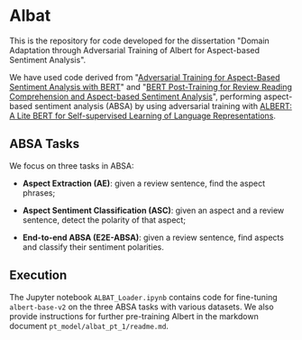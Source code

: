 # Albat

This is the repository for code developed for the dissertation "Domain Adaptation through Adversarial Training of
Albert for Aspect-based Sentiment Analysis".

We have used code derived from "[Adversarial Training for Aspect-Based Sentiment Analysis with BERT](https://arxiv.org/pdf/2001.11316)" and 
"[BERT Post-Training for Review Reading Comprehension and Aspect-based Sentiment Analysis](https://www.aclweb.org/anthology/N19-1242.pdf)", performing aspect-based sentiment analysis (ABSA) by using adversarial training with [ALBERT: A Lite BERT for Self-supervised Learning of Language Representations](https://arxiv.org/abs/1909.11942).

## ABSA Tasks
We focus on three tasks in ABSA:

- **Aspect Extraction (AE)**: given a review sentence, find the aspect phrases;

- **Aspect Sentiment Classification (ASC)**: given an aspect and a review sentence, detect the polarity of that aspect;

- **End-to-end ABSA (E2E-ABSA)**: given a review sentence, find aspects and classify their sentiment polarities.

## Execution

The Jupyter notebook `ALBAT_Loader.ipynb` contains code for fine-tuning `albert-base-v2` on the three ABSA tasks with various datasets. We also provide instructions for further pre-training Albert in the markdown document `pt_model/albat_pt_1/readme.md`.